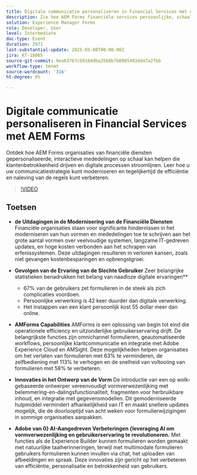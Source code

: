 ```yaml
---
title: Digitale communicatie personaliseren in Financial Services met AEM Forms
description: Zie hoe AEM Forms financiële services persoonlijke, schaalbare communicatie helpt bieden die de betrokkenheid, efficiëntie en compatibiliteit verhogen.
solution: Experience Manager Forms
role: Developer, User
level: Intermediate
doc-type: Event
duration: 2971
last-substantial-update: 2025-05-08T00:00:00Z
jira: KT-18065
source-git-commit: 9ea63767cb9164dba3568b7b0985493dd47a2fbb
workflow-type: tm+mt
source-wordcount: '316'
ht-degree: 0%

---
```



# Digitale communicatie personaliseren in Financial Services met AEM Forms

Ontdek hoe AEM Forms organisaties van financiële diensten gepersonaliseerde, interactieve mededelingen op schaal kan helpen die klantenbetrokkenheid drijven en digitale processen stroomlijnen. Leer hoe u uw communicatiestrategie kunt moderniseren en tegelijkertijd de efficiëntie en naleving van de regels kunt verbeteren.

>[!VIDEO](https://video.tv.adobe.com/v/3458104/?learn=on&enablevpops)

## Toetsen

* **de Uitdagingen in de Modernisering van de Financiële Diensten** Financiële organisaties staan voor significante hindernissen in het moderniseren van hun vormen en mededelingen toe te schrijven aan het grote aantal vormen over veelvoudige systemen, langzame IT-gedreven updates, en hoge kosten verbonden aan het schrapen van erfenissystemen. Deze uitdagingen resulteren in verloren kansen, zoals niet gevangen kostenbesparingen en opbrengstgroei.

* **Gevolgen van de Ervaring van de Slechte Gebruiker** Zeer belangrijke statistieken benadrukken het belang van naadloze digitale ervaringen**

   * 67% van de gebruikers zet formulieren in de steek als zich complicaties voordoen.
   * Persoonlijke verwerking is 42 keer duurder dan digitale verwerking.
   * Het instappen van een klant persoonlijk kost 55 dollar meer dan online.

* **AMForms Capabilities** AMForms is een oplossing van begin tot eind die operationele efficiency en uitzonderlijke gebruikerservaring drijft. De belangrijkste functies zijn omnichannel formulieren, geautomatiseerde workflows, persoonlijke klantcommunicatie en integratie met Adobe Experience Cloud en AMSight. Deze mogelijkheden helpen organisaties om het verlaten van formulieren met 63% te verminderen, de zelfbediening met 113% te verhogen en de snelheid van voltooiing van formulieren met 58% te verbeteren.

* **Innovaties in het Ontwerp van de Vorm** De introductie van een op wolk-gebaseerde ontwerper vereenvoudigt vormverwezenlijking met belemmering-en-dalingsfunctionaliteit, fragmenten voor herbruikbare inhoud, en integratie met gegevensmodellen. Dit gemoderniseerde hulpmiddel vermindert afhankelijkheid van IT en maakt snellere updates mogelijk, die de doorlooptijd van acht weken voor formulierwijzigingen in sommige organisaties aanpakken.

* **Adobe van 0&rbrace; AI-Aangedreven Verbeteringen &lbrace;leveraging AI om vormverwezenlijking en gebruikerservaring te revolutioneren.** Met functies als de Experience Builder kunnen formulieren worden gemaakt met natuurlijke taalherinneringen, terwijl met multimodale formulieren gebruikers formulieren kunnen invullen via chat, het uploaden van afbeeldingen en spraak. Deze innovaties zijn gericht op het verbeteren van efficiëntie, personalisatie en betrokkenheid van gebruikers.